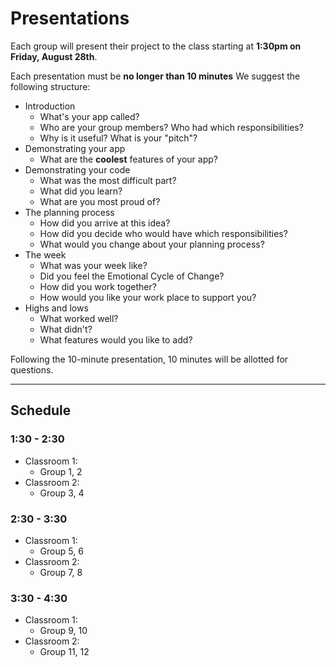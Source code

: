 # Presentations

Each group will present their project to the class starting at **1:30pm on Friday, August 28th**.

Each presentation must be **no longer than 10 minutes** We suggest the following structure:

- Introduction
  - What's your app called?
  - Who are your group members? Who had which responsibilities?
  - Why is it useful? What is your "pitch"?
- Demonstrating your app
  - What are the **coolest** features of your app?
- Demonstrating your code
  - What was the most difficult part?
  - What did you learn?
  - What are you most proud of?
- The planning process
  - How did you arrive at this idea?
  - How did you decide who would have which responsibilities?
  - What would you change about your planning process?
- The week
  - What was your week like?  
  - Did you feel the Emotional Cycle of Change?
  - How did you work together?
  - How would you like your work place to support you?
- Highs and lows
  - What worked well?
  - What didn't?
  - What features would you like to add?

Following the 10-minute presentation, 10 minutes will be allotted for questions.

---

## Schedule

### 1:30 - 2:30

- Classroom 1:
  - Group 1, 2
- Classroom 2:
  - Group 3, 4

### 2:30 - 3:30

- Classroom 1:
  - Group 5, 6
- Classroom 2:
  - Group 7, 8

### 3:30 - 4:30

- Classroom 1:
  - Group 9, 10
- Classroom 2:
  - Group 11, 12
